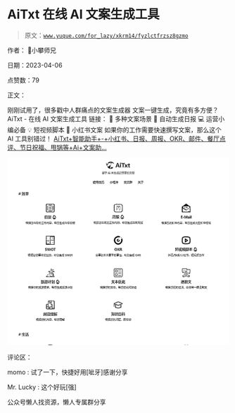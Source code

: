 # AiTxt 在线 AI 文案生成工具

> 原文：[`www.yuque.com/for_lazy/xkrm14/fyzlctfrzsz8gzmo`](https://www.yuque.com/for_lazy/xkrm14/fyzlctfrzsz8gzmo)

作者： 📌小攀师兄

日期：2023-04-06

点赞数：79

正文：

刚刚试用了，很多戳中人群痛点的文案生成器 文案一键生成，究竟有多方便？ AiTxt - 在线 AI 文案生成工具 链接： 📄 多种文案场景 🤖 自动生成日报 💻 运营小编必备 💡 短视频脚本 🎉 小红书文案 如果你的工作需要快速撰写文案，那么这个 AI 工具别错过！ [AiTxt+智能助手+-+小红书、日报、周报、OKR、邮件、餐厅点评、节日祝福、甩锅等+Ai+文案助...](https://aitxt.io/)

![](img/04aacb3568a0314f4ecfe44caa665696.png)

评论区：

momo : 试了一下，快捷好用[呲牙]感谢分享

Mr. Lucky : 这个好玩[强]

公众号懒人找资源，懒人专属群分享

